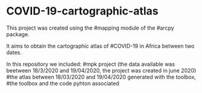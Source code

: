 # COVID-19-cartographic-atlas

This project was created using the #mapping module of the #arcpy package.

It aims to obtain the cartographic atlas of #COVID-19 in Africa between two dates.  

In this repository we included:
#mpk project  (the data available was beetween 18/3/2020 and 19/04/2020, the project was created in june 2020)
#the atlas between 18/03/2020 and 19/04/2020 generated with the toolbox,
#the toolbox and the code pyhton associated
